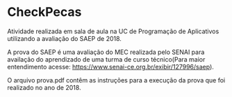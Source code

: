 # CheckPecas
Atividade realizada em sala de aula na UC de Programação de Aplicativos utilizando a avaliação do SAEP de 2018.

A prova do SAEP é uma avaliação do MEC realizada pelo SENAI para availação do aprendizado de uma turma de curso técnico(Para maior entendimento acesse: https://www.senai-ce.org.br/exibir/127996/saep).

O arquivo prova.pdf contêm as instruções para a execução da prova que foi realizado no ano de 2018.
